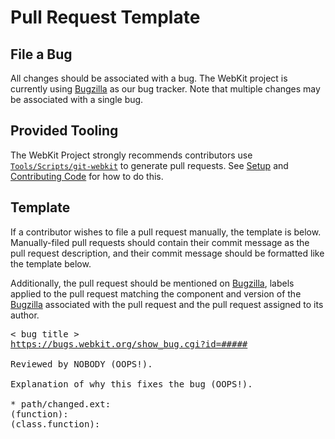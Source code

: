 # Pull Request Template

## File a Bug

All changes should be associated with a bug. The WebKit project is currently using [Bugzilla](https://bugs.webkit.org) as our bug tracker. Note that multiple changes may be associated with a single bug.

## Provided Tooling

The WebKit Project strongly recommends contributors use [`Tools/Scripts/git-webkit`](https://github.com/WebKit/WebKit/tree/main/Tools/Scripts/git-webkit) to generate pull requests. See [Setup](https://github.com/WebKit/WebKit/wiki/Contributing#setup) and [Contributing Code](https://github.com/WebKit/WebKit/wiki/Contributing#contributing-code) for how to do this.

## Template

If a contributor wishes to file a pull request manually, the template is below. Manually-filed pull requests should contain their commit message as the pull request description, and their commit message should be formatted like the template below.

Additionally, the pull request should be mentioned on [Bugzilla](https://bugs.webkit.org), labels applied to the pull request matching the component and version of the [Bugzilla](https://bugs.webkit.org) associated with the pull request and the pull request assigned to its author.

<pre>
< bug title >
<a href="https://bugs.webkit.org/enter_bug.cgi">https://bugs.webkit.org/show_bug.cgi?id=#####</a>

Reviewed by NOBODY (OOPS!).

Explanation of why this fixes the bug (OOPS!).

* path/changed.ext:
(function):
(class.function):

</pre>
